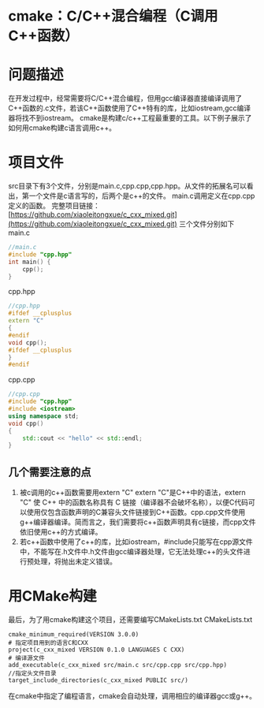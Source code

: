 # cmake：C/C++混合编程（C调用C++函数）

# 问题描述
在开发过程中，经常需要将C/C++混合编程，但用gcc编译器直接编译调用了C++函数的.c文件，若该C++函数使用了C++特有的库，比如iostream,gcc编译器将找不到iostream。
cmake是构建c/c++工程最重要的工具。以下例子展示了如何用cmake构建c语言调用c++。
# 项目文件
src目录下有3个文件，分别是main.c,cpp.cpp,cpp.hpp。从文件的拓展名可以看出，第一个文件是c语言写的，后两个是c++的文件。
main.c调用定义在cpp.cpp定义的函数。
完整项目链接：[https://github.com/xiaoleitongxue/c_cxx_mixed.git](https://github.com/xiaoleitongxue/c_cxx_mixed.git)
三个文件分别如下
main.c

```c
//main.c
#include "cpp.hpp"
int main() {
    cpp();
}
```

cpp.hpp

```c++
//cpp.hpp
#ifdef __cplusplus
extern "C"
{
#endif
void cpp();
#ifdef __cplusplus
}
#endif
```

cpp.cpp

```c++
//cpp.cpp
#include "cpp.hpp"
#include <iostream>
using namespace std;
void cpp()
{
    std::cout << "hello" << std::endl;
}
```

## 几个需要注意的点
1. 被c调用的c++函数需要用extern "C"
extern "C"是C++中的语法，extern "C" 使 C++ 中的函数名称具有 C 链接（编译器不会破坏名称），以便C代码可以使用仅包含函数声明的C兼容头文件链接到C++函数。cpp.cpp文件使用g++编译器编译。简而言之，我们需要将c++函数声明具有c链接，而cpp文件依旧使用c++的方式编译。
2. 若c++函数中使用了c++的库，比如iostream，#include<iostream>只能写在cpp源文件中，不能写在.h文件中.h文件由gcc编译器处理，它无法处理c++的头文件进行预处理，将抛出未定义错误。

# 用CMake构建
最后，为了用cmake构建这个项目，还需要编写CMakeLists.txt
CMakeLists.txt
```
cmake_minimum_required(VERSION 3.0.0)
# 指定项目用到的语言C和CXX
project(c_cxx_mixed VERSION 0.1.0 LANGUAGES C CXX)
# 编译源文件
add_executable(c_cxx_mixed src/main.c src/cpp.cpp src/cpp.hpp)
//指定头文件目录
target_include_directories(c_cxx_mixed PUBLIC src/)
```
在cmake中指定了编程语言，cmake会自动处理，调用相应的编译器gcc或g++。
